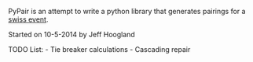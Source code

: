PyPair is an attempt to write a python library that generates pairings for a [swiss event](http://en.wikipedia.org/wiki/Swiss-system_tournament).

Started on 10-5-2014 by Jeff Hoogland

TODO List:
    - Tie breaker calculations
    - Cascading repair
